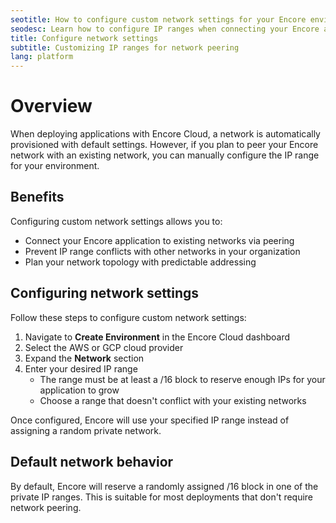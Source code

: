 ```yaml
---
seotitle: How to configure custom network settings for your Encore environment
seodesc: Learn how to configure IP ranges when connecting your Encore application to existing networks.
title: Configure network settings
subtitle: Customizing IP ranges for network peering
lang: platform
---
```


# Overview

When deploying applications with Encore Cloud, a network is automatically provisioned with default settings. However, if you plan to peer your Encore network with an existing network, you can manually configure the IP range for your environment.

## Benefits

Configuring custom network settings allows you to:
- Connect your Encore application to existing networks via peering
- Prevent IP range conflicts with other networks in your organization
- Plan your network topology with predictable addressing

## Configuring network settings

Follow these steps to configure custom network settings:

1. Navigate to **Create Environment** in the Encore Cloud dashboard
2. Select the AWS or GCP cloud provider
3. Expand the **Network** section
4. Enter your desired IP range
   - The range must be at least a /16 block to reserve enough IPs for your application to grow
   - Choose a range that doesn't conflict with your existing networks

Once configured, Encore will use your specified IP range instead of assigning a random private network.

## Default network behavior

By default, Encore will reserve a randomly assigned /16 block in one of the private IP ranges. This is suitable for most deployments that don't require network peering.
